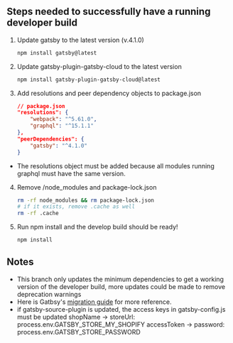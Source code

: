 ## Steps needed to successfully have a running developer build


1. Update gatsby to the latest version (v.4.1.0)
    ```sh
    npm install gatsby@latest
    ```
2. Update gatsby-plugin-gatsby-cloud to the latest version
    ```sh
    npm install gatsby-plugin-gatsby-cloud@latest
    ```
3. Add resolutions and peer dependency objects to package.json
    ```json
    // package.json
    "resolutions": {
        "webpack": "^5.61.0",
        "graphql": "^15.1.1"
    },
    "peerDependencies": {
        "gatsby": "^4.1.0"
    }
    ```
- The resolutions object must be added because all modules running graphql must have the same version.
4. Remove /node_modules and package-lock.json
    ```sh
    rm -rf node_modules && rm package-lock.json
    # if it exists, remove .cache as well
    rm -rf .cache
    ```
5. Run npm install and the develop build should be ready!
    ```sh
    npm install
    ```

## Notes

- This branch only updates the minimum dependencies to get a working version of the developer build, more updates could be made to remove deprecation warnings
- Here is Gatbsy's [migration guide](https://v4.gatsbyjs.com/docs/reference/release-notes/migrating-from-v3-to-v4/) for more reference.
- if gatsby-source-plugin is updated, the access keys in gatsby-config.js must be updated
shopName -> storeUrl: process.env.GATSBY_STORE_MY_SHOPIFY
accessToken -> password: process.env.GATSBY_STORE_PASSWORD